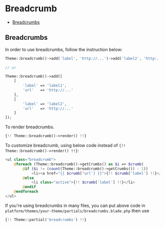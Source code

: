 # Breadcrumb

- [Breadcrumbs](#breadcrumbs)

<a name="breadcrumbs"></a>
## Breadcrumbs
In order to use breadcrumbs, follow the instruction below:
    
```php
Theme::breadcrumb()->add('label', 'http://...')->add('label2', 'http:...');
    
// or

Theme::breadcrumb()->add([
    [
        'label' => 'label1',
        'url'   => 'http://...'
    ],
    [
        'label' => 'label2',
        'url'   => 'http://...'
    ]
]);
```
    
To render breadcrumbs.

```php
{!! Theme::breadcrumb()->render() !!}
```
    
To customize breadcrumb, using below code instead of `{!! Theme::breadcrumb()->render() !!}`:

```php
<ul class="breadcrumb">
    @foreach (Theme::breadcrumb()->getCrumbs() as $i => $crumb)
        @if ($i != (count(Theme::breadcrumb()->getCrumbs()) - 1))
            <li><a href="{{ $crumb['url'] }}">{!! $crumb['label'] !!}</a><span class="divider">/</span></li>
        @else
            <li class="active">{!! $crumb['label'] !!}</li>
        @endif
    @endforeach
</ul>
```

If you're using breadcrumbs in many files, you can put above code in `platform/themes/your-theme/partials/breadcrumbs.blade.php` then use

```php
{!! Theme::partial('breadcrumbs') !!}
```